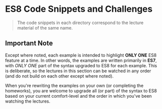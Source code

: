 # ES8 Code Snippets and Challenges
> The code snippets in each directory correspond to the lecture material of the same name.

## Important Note

Except where noted, each example is intended to highlight **ONLY ONE** ES8 feature at a time. In other words, the examples are written primarily in **ES7**, with *ONLY ONE* part of the syntax upgraded to ES8 for each example. This is deliberate, so the lectures in this section can be watched in any order (and do not build on each other except where noted).

When you're rewriting the examples on your own (or completing the homeworks), you are welcome to upgrade all (or part) of the syntax to ES8 based on your current comfort-level and the order in which you've been watching the lectures.  
